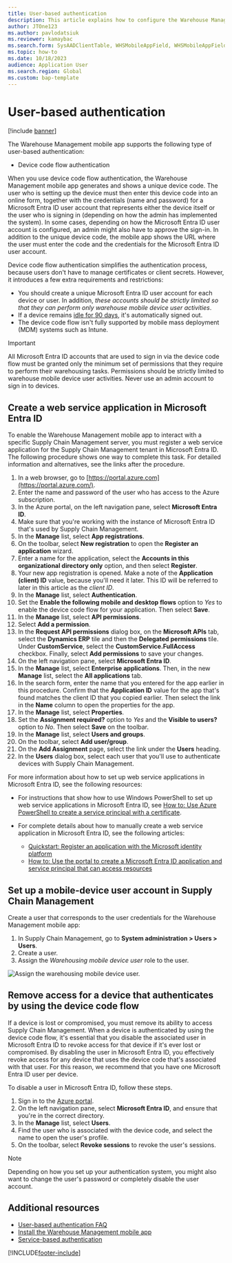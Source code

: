 ```yaml
---
title: User-based authentication
description: This article explains how to configure the Warehouse Management mobile app to connect to your Microsoft Dynamics 365 Supply Chain Management environment using user-based authentication.
author: JTOne123
ms.author: pavlodatsiuk
ms.reviewer: kamaybac
ms.search.form: SysAADClientTable, WHSMobileAppField, WHSMobileAppFieldPriority, WHSRFMenu, WHSRFMenuItem, WHSWorker
ms.topic: how-to
ms.date: 10/18/2023
audience: Application User
ms.search.region: Global
ms.custom: bap-template
---
```


# User-based authentication

[!include [banner](../includes/banner.md)]

The Warehouse Management mobile app supports the following type of user-based authentication:

- Device code flow authentication

When you use device code flow authentication, the Warehouse Management mobile app generates and shows a unique device code. The user who is setting up the device must then enter this device code into an online form, together with the credentials (name and password) for a Microsoft Entra ID user account that represents either the device itself or the user who is signing in (depending on how the admin has implemented the system). In some cases, depending on how the Microsoft Entra ID user account is configured, an admin might also have to approve the sign-in. In addition to the unique device code, the mobile app shows the URL where the user must enter the code and the credentials for the Microsoft Entra ID user account.

Device code flow authentication simplifies the authentication process, because users don't have to manage certificates or client secrets. However, it introduces a few extra requirements and restrictions:

- You should create a unique Microsoft Entra ID user account for each device or user. In addition, *these accounts should be strictly limited so that they can perform only warehouse mobile device user activities*.
- If a device remains [idle for 90 days](/azure/active-directory/develop/refresh-tokens), it's automatically signed out.
- The device code flow isn't fully supported by mobile mass deployment (MDM) systems such as Intune.

> [!IMPORTANT]
> All Microsoft Entra ID accounts that are used to sign in via the device code flow must be granted only the minimum set of permissions that they require to perform their warehousing tasks. Permissions should be strictly limited to warehouse mobile device user activities. Never use an admin account to sign in to devices.

## <a name="create-service"></a>Create a web service application in Microsoft Entra ID

To enable the Warehouse Management mobile app to interact with a specific Supply Chain Management server, you must register a web service application for the Supply Chain Management tenant in Microsoft Entra ID. The following procedure shows one way to complete this task. For detailed information and alternatives, see the links after the procedure.

1. In a web browser, go to [https://portal.azure.com](https://portal.azure.com/).
1. Enter the name and password of the user who has access to the Azure subscription.
1. In the Azure portal, on the left navigation pane, select **Microsoft Entra ID**.
1. Make sure that you're working with the instance of Microsoft Entra ID that's used by Supply Chain Management.
1. In the **Manage** list, select **App registrations**.
1. On the toolbar, select **New registration** to open the **Register an application** wizard.
1. Enter a name for the application, select the **Accounts in this organizational directory only** option, and then select **Register**.
1. Your new app registration is opened. Make a note of the **Application (client) ID** value, because you'll need it later. This ID will be referred to later in this article as the *client ID*.
1. In the **Manage** list, select **Authentication**.
1. Set the **Enable the following mobile and desktop flows** option to *Yes* to enable the device code flow for your application. Then select **Save**.
1. In the **Manage** list, select **API permissions**.
1. Select **Add a permission**.
1. In the **Request API permissions** dialog box, on the **Microsoft APIs** tab, select the **Dynamics ERP** tile and then the **Delegated permissions** tile. Under **CustomService**, select the **CustomService.FullAccess** checkbox. Finally, select **Add permissions** to save your changes.
1. On the left navigation pane, select **Microsoft Entra ID**.
1. In the **Manage** list, select **Enterprise applications**. Then, in the new **Manage** list, select the **All applications** tab.
1. In the search form, enter the name that you entered for the app earlier in this procedure. Confirm that the **Application ID** value for the app that's found matches the client ID that you copied earlier. Then select the link in the **Name** column to open the properties for the app.
1. In the **Manage** list, select **Properties**.
1. Set the **Assignment required?** option to *Yes* and the **Visible to users?** option to *No*. Then select **Save** on the toolbar.
1. In the **Manage** list, select **Users and groups**.
1. On the toolbar, select **Add user/group**.
1. On the **Add Assignment** page, select the link under the **Users** heading.
1. In the **Users** dialog box, select each user that you'll use to authenticate devices with Supply Chain Management.

For more information about how to set up web service applications in Microsoft Entra ID, see the following resources:

- For instructions that show how to use Windows PowerShell to set up web service applications in Microsoft Entra ID, see [How to: Use Azure PowerShell to create a service principal with a certificate](/azure/active-directory/develop/howto-authenticate-service-principal-powershell).

- For complete details about how to manually create a web service application in Microsoft Entra ID, see the following articles:
    - [Quickstart: Register an application with the Microsoft identity platform](/azure/active-directory/develop/quickstart-register-app)
    - [How to: Use the portal to create a Microsoft Entra ID application and service principal that can access resources](/azure/active-directory/develop/howto-create-service-principal-portal)

## <a name="user-azure-ad"></a>Set up a mobile-device user account in Supply Chain Management

Create a user that corresponds to the user credentials for the Warehouse Management mobile app:

1. In Supply Chain Management, go to **System administration \> Users \> Users**.
1. Create a user.
1. Assign the *Warehousing mobile device user* role to the user.

![Assign the warehousing mobile device user.](media/app-connect-app-users.png "Assign the warehousing mobile device user")

## <a name="revoke"></a>Remove access for a device that authenticates by using the device code flow

If a device is lost or compromised, you must remove its ability to access Supply Chain Management. When a device is authenticated by using the device code flow, it's essential that you disable the associated user in Microsoft Entra ID to revoke access for that device if it's ever lost or compromised. By disabling the user in Microsoft Entra ID, you effectively revoke access for any device that uses the device code that's associated with that user. For this reason, we recommend that you have one Microsoft Entra ID user per device.

To disable a user in Microsoft Entra ID, follow these steps.

1. Sign in to the [Azure portal](https://portal.azure.com/).
1. On the left navigation pane, select **Microsoft Entra ID**, and ensure that you're in the correct directory.
1. In the **Manage** list, select **Users**.
1. Find the user who is associated with the device code, and select the name to open the user's profile.
1. On the toolbar, select **Revoke sessions** to revoke the user's sessions.

> [!NOTE]
> Depending on how you set up your authentication system, you might also want to change the user's password or completely disable the user account.

## Additional resources

- [User-based authentication FAQ](warehouse-app-user-based-auth-faq.md)
- [Install the Warehouse Management mobile app](install-configure-warehouse-management-app.md)
- [Service-based authentication](warehouse-app-authenticate-service-based.md)

[!INCLUDE[footer-include](../../includes/footer-banner.md)]
